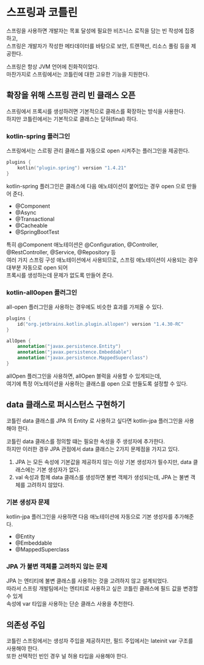 # 스프링과 코틀린

스프링을 사용하면 개발자는 목표 달성에 필요한 비즈니스 로직을 담는 빈 작성에 집중하고,   
스프링은 개발자가 작성한 메타데이터를 바탕으로 보안, 트랜잭션, 리소스 풀링 등을 제공한다.

스프링은 항상 JVM 언어에 친화적이었다.   
마찬가지로 스프링에서는 코틀린에 대한 고유한 기능을 지원한다.

## 확장을 위해 스프링 관리 빈 클래스 오픈

스프링에서 프록시를 생성하려면 기본적으로 클래스를 확장하는 방식을 사용한다.   
하지만 코틀린에서는 기본적으로 클래스는 닫혀(final) 하다.

### kotlin-spring 플러그인

스프링에서는 스르핑 관리 클래스를 자동으로 open 시켜주는 플러그인을 제공한다.

```kotlin
plugins {
    kotlin("plugin.spring") version "1.4.21"
}
```

kotlin-spring 플러그인은 클래스에 다음 애노테이션이 붙어있는 경우 open 으로 만들어 준다.

* @Component
* @Async
* @Transactional
* @Cacheable
* @SpringBootTest

특히 @Component 애노테이션은 @Configuration, @Controller, @RestController, @Service, @Repository 등    
여러 가지 스프링 구성 애노테이션에서 사용되므로, 스프링 애노테이션이 사용되는 경우 대부분 자동으로 open 되어   
프록시를 생성하는데 문제가 없도록 만들어 준다.

### kotlin-all0open 플러그인

all-open 플러그인을 사용하는 경우에도 비슷한 효과를 가져올 수 있다.

```kotlin
plugins {
    id("org.jetbrains.kotlin.plugin.allopen") version "1.4.30-RC"
}

allOpen {
    annotation("javax.persistence.Entity")
    annotation("javax.persistence.Embeddable")
    annotation("javax.persistence.MappedSuperclass")
}
```

allOpen 플러그인을 사용하면, allOpen 블럭을 사용할 수 있게되는데,   
여기에 특정 어노테이션을 사용하는 클래스를 open 으로 만들도록 설정할 수 있다.


## data 클래스로 퍼시스턴스 구현하기

코틀린 data 클래스를 JPA 의 Entity 로 사용하고 싶다면 kotlin-jpa 플러그인을 사용해야 한다.

코틀린 data 클래스를 정의할 떄는 필요한 속성을 주 생성자에 추가한다.   
하지만 이러한 경우 JPA 관점에서 data 클래스는 2가지 문제점을 가지고 있다.

1. JPA 는 모든 속성에 기본값을 제공하지 않는 이상 기본 생성자가 필수지만, data 클래스에는 기본 생성자가 없다.
2. val 속성과 함께 data 클래스를 생성하면 불변 객체가 생성되는데, JPA 는 불변 객체를 고려하지 않았다.

### 기본 생성자 문제

kotlin-jpa 플러그인을 사용하면 다음 애노테이션에 자동으로 기본 생성자를 추가해준다.
* @Entity
* @Embeddable
* @MappedSuperclass

### JPA 가 불변 객체를 고려하지 않는 문제

JPA 는 엔티티에 불변 클래스를 사용하는 것을 고려하지 않고 설계되었다.   
따라서 스프링 개발팀에서는 엔티티로 사용하고 싶은 코틀린 클래스에 필드 값을 변경할 수 있게    
속성에 var 타입을 사용하는 단순 클래스 사용을 추천한다.

## 의존성 주입
코틀린 스프링에서는 생성자 주입을 제공하지만, 필드 주입에서는 lateinit var 구조를 사용해야 한다.   
또한 선택적인 빈인 경우 널 허용 타입을 사용해야 한다.